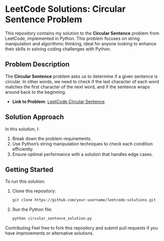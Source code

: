# LeetCode Solutions: Circular Sentence Problem

This repository contains my solution to the **Circular Sentence** problem from LeetCode, implemented in Python. This problem focuses on string manipulation and algorithmic thinking, ideal for anyone looking to enhance their skills in solving coding challenges with Python.

## Problem Description
The **Circular Sentence** problem asks us to determine if a given sentence is circular. In other words, we need to check if the last character of each word matches the first character of the next word, and if the sentence wraps around back to the beginning.

- **Link to Problem**: [LeetCode Circular Sentence](https://leetcode.com/problems/circular-sentence/?source=submission-ac)

## Solution Approach
In this solution, I:
1. Break down the problem requirements.
2. Use Python’s string manipulation techniques to check each condition efficiently.
3. Ensure optimal performance with a solution that handles edge cases.

## Getting Started
To run this solution:
1. Clone this repository:
   ```bash
   git clone https://github.com/your-username/leetcode-solutions.git
2. Run the Python file:
   ```bash
   python circular_sentence_solution.py
Contributing
Feel free to fork this repository and submit pull requests if you have improvements or alternative solutions.
